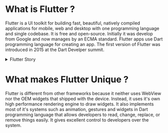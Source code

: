 # What is Flutter ?
  
Flutter is a UI toolkit for building fast, beautiful, natively compiled applications for mobile, web and desktop with one programming language and single codebase. It is free and open-source. Initially it was develop from Google and now manages by an ECMA standard. Flutter apps use Dart programming language for creating an app. The first version of Flutter was introduced in 2015 at the Dart Develper summit. 
<details>
<summary>Flutter Story</summary>
It was initially known as codename "Sky" and can run on android device. On December 2018, the first stable version of Flutter framework was released (Flutter 1.0)
</details>
  
# What makes Flutter Unique ?
  
Flutter is different from other frameworks because it neither uses WebView nor the OEM widgets that shipped with the device. Instead, it uses it's own high performance rendering engine to draw widgets. It also implements most of it's systems such as animation, gestures and widgets in Dart programming language that allows developers to read, change, replace, or remove things easily. It gives excellent control to developers over the system. 
